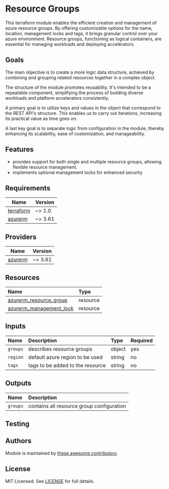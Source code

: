 # Resource Groups

This terraform module enables the efficient creation and management of azure resource groups. By offering customizable options for the name, location, management locks and tags, it brings granular control over your azure environment. Resource groups, functioning as logical containers, are essential for managing workloads and deploying accelerators.

## Goals

The main objective is to create a more logic data structure, achieved by combining and grouping related resources together in a complex object.

The structure of the module promotes reusability. It's intended to be a repeatable component, simplifying the process of building diverse workloads and platform accelerators consistently.

A primary goal is to utilize keys and values in the object that correspond to the REST API's structure. This enables us to carry out iterations, increasing its practical value as time goes on.

A last key goal is to separate logic from configuration in the module, thereby enhancing its scalability, ease of customization, and manageability.

## Features

- provides support for both single and multiple resource groups, allowing flexible resource management.
- implements optional management locks for enhanced security

## Requirements

| Name | Version |
|------|---------|
| <a name="requirement_terraform"></a> [terraform](#requirement\_terraform) | ~> 1.0 |
| <a name="requirement_azurerm"></a> [azurerm](#requirement\_azurerm) | ~> 3.61 |

## Providers

| Name | Version |
|------|---------|
| <a name="provider_azurerm"></a> [azurerm](#provider\_azurerm) | ~> 3.61 |

## Resources

| Name | Type |
| :-- | :-- |
| [azurerm_resource_group](https://registry.terraform.io/providers/hashicorp/azurerm/latest/docs/resources/resource_group) | resource |
| [azurerm_management_lock](https://registry.terraform.io/providers/hashicorp/azurerm/latest/docs/resources/management_lock) | resource |

## Inputs

| Name | Description | Type | Required |
| :-- | :-- | :-- | :-- |
| `groups` | describes resource groups | object | yes |
| `region` | default azure region to be used | string | no |
| `tags` | tags to be added to the resource | string | no |

## Outputs

| Name | Description |
| :-- | :-- |
| `groups` | contains all resource group configuration |

## Testing

## Authors

Module is maintained by [these awesome contributors](https://github.com/cloudnationhq/terraform-azure-rg/graphs/contributors).

## License

MIT Licensed. See [LICENSE](https://github.com/cloudnationhq/terraform-azure-rg/blob/main/LICENSE) for full details.
